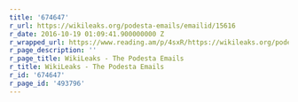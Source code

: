 ```yaml
---
title: '674647'
r_url: https://wikileaks.org/podesta-emails/emailid/15616
r_date: 2016-10-19 01:09:41.900000000 Z
r_wrapped_url: https://www.reading.am/p/4sxR/https://wikileaks.org/podesta-emails/emailid/15616
r_page_description: ''
r_page_title: WikiLeaks - The Podesta Emails
r_title: WikiLeaks - The Podesta Emails
r_id: '674647'
r_page_id: '493796'
---
```


